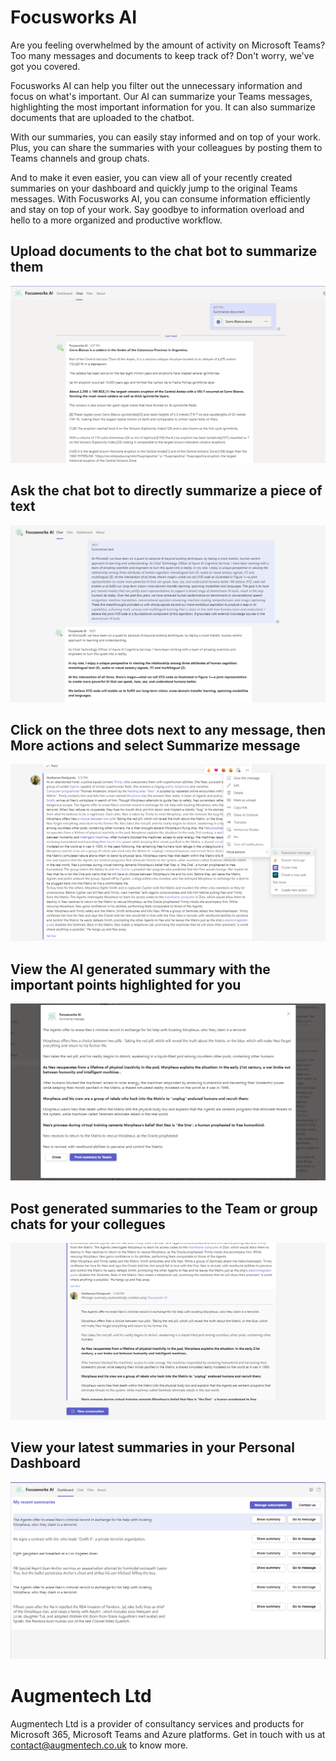 # Focusworks AI

Are you feeling overwhelmed by the amount of activity on Microsoft Teams? Too many messages and documents to keep track of? Don't worry, we've got you covered.

Focusworks AI can help you filter out the unnecessary information and focus on what's important. Our AI can summarize your Teams messages, highlighting the most important information for you. It can also summarize documents that are uploaded to the chatbot.

With our summaries, you can easily stay informed and on top of your work. Plus, you can share the summaries with your colleagues by posting them to Teams channels and group chats.

And to make it even easier, you can view all of your recently created summaries on your dashboard and quickly jump to the original Teams messages. With Focusworks AI, you can consume information efficiently and stay on top of your work. Say goodbye to information overload and hello to a more organized and productive workflow.


## Upload documents to the chat bot to summarize them

![Upload document](/assets/document.png)

## Ask the chat bot to directly summarize a piece of text

![Summarize text](/assets/text.png)

## Click on the **three dots** next to any message, then **More actions** and select **Summarize message**

![Summarize teams message](/assets/messageaction.png)

## View the AI generated summary with the important points highlighted for you

![Summary](/assets/taskmodule.png)

## Post generated summaries to the Team or group chats for your collegues

![Post to Teams](/assets/posttoteams.png)

## View your latest summaries in your Personal Dashboard

![Dashboard](/assets/dashboard.png)


# Augmentech Ltd

Augmentech Ltd is a provider of consultancy services and products for Microsoft 365, Microsoft Teams and Azure platforms. Get in touch with us at contact@augmentech.co.uk to know more.
